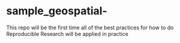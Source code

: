 # sample_geospatial-
This repo will be the first time all of the best practices for how to do Reproducible Research will be applied in practice 
